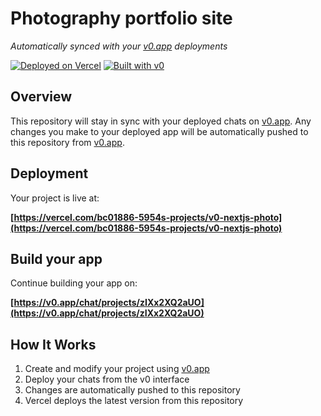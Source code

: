 # Photography portfolio site

*Automatically synced with your [v0.app](https://v0.app) deployments*

[![Deployed on Vercel](https://img.shields.io/badge/Deployed%20on-Vercel-black?style=for-the-badge&logo=vercel)](https://vercel.com/bc01886-5954s-projects/v0-nextjs-photo)
[![Built with v0](https://img.shields.io/badge/Built%20with-v0.app-black?style=for-the-badge)](https://v0.app/chat/projects/zIXx2XQ2aUO)

## Overview

This repository will stay in sync with your deployed chats on [v0.app](https://v0.app).
Any changes you make to your deployed app will be automatically pushed to this repository from [v0.app](https://v0.app).

## Deployment

Your project is live at:

**[https://vercel.com/bc01886-5954s-projects/v0-nextjs-photo](https://vercel.com/bc01886-5954s-projects/v0-nextjs-photo)**

## Build your app

Continue building your app on:

**[https://v0.app/chat/projects/zIXx2XQ2aUO](https://v0.app/chat/projects/zIXx2XQ2aUO)**

## How It Works

1. Create and modify your project using [v0.app](https://v0.app)
2. Deploy your chats from the v0 interface
3. Changes are automatically pushed to this repository
4. Vercel deploys the latest version from this repository